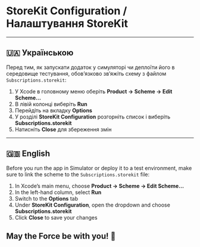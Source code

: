 # StoreKit Configuration / Налаштування StoreKit

---

## 🇺🇦 Українською

Перед тим, як запускати додаток у симуляторі чи деплоїти його в середовище тестування, обов’язково звʼяжіть схему з файлом `Subscriptions.storekit`:

1. У Xcode в головному меню оберіть **Product → Scheme → Edit Scheme…**  
2. В лівій колонці виберіть **Run**  
3. Перейдіть на вкладку **Options**  
4. У розділі **StoreKit Configuration** розгорніть список і виберіть **Subscriptions.storekit**  
5. Натисніть **Close** для збереження змін  


---

## 🇬🇧 English

Before you run the app in Simulator or deploy it to a test environment, make sure to link the scheme to the `Subscriptions.storekit` file:

1. In Xcode’s main menu, choose **Product → Scheme → Edit Scheme…**  
2. In the left-hand column, select **Run**  
3. Switch to the **Options** tab  
4. Under **StoreKit Configuration**, open the dropdown and choose **Subscriptions.storekit**  
5. Click **Close** to save your changes  

## May the Force be with you! 🥷

